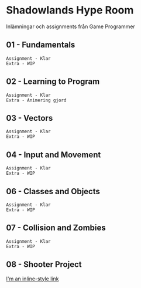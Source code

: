 # Shadowlands Hype Room
Inlämningar och assignments från Game Programmer


## 01 - Fundamentals
	Assignment - Klar
	Extra - WIP

## 02 - Learning to Program
	Assignment - Klar
	Extra - Animering gjord

## 03 - Vectors
	Assignment - Klar
	Extra - WIP

## 04 - Input and Movement
	Assignment - Klar
	Extra - WIP

## 06 - Classes and Objects
	Assignment - Klar
	Extra - WIP

## 07 - Collision and Zombies
	Assignment - Klar
	Extra - WIP

## 08 - Shooter Project
[I'm an inline-style link](https://www.google.com)
